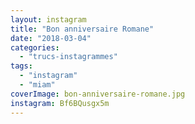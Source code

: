 ```yaml
---
layout: instagram
title: "Bon anniversaire Romane"
date: "2018-03-04"
categories: 
  - "trucs-instagrammes"
tags: 
  - "instagram"
  - "miam"
coverImage: bon-anniversaire-romane.jpg
instagram: Bf6BQusgx5m
---
```


